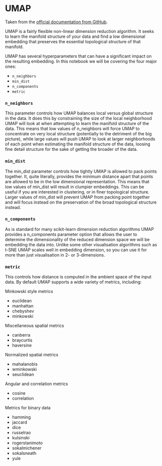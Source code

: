 # UMAP

Taken from the [official documentation from GitHub](https://github.com/lmcinnes/umap/blob/master/notebooks/UMAP%20usage%20and%20parameters.ipynb).

UMAP is a fairly flexible non-linear dimension reduction algorithm. It seeks to learn the manifold structure of your data and find a low dimensional embedding that preserves the essential topological structure of that manifold.

UMAP has several hyperparameters that can have a significant impact on the resulting embedding. In this notebook we will be covering the four major ones:

- `n_neighbors`
- `min_dist`
- `n_components`
- `metric`

### `n_neighbors`

This parameter controls how UMAP balances local versus global structure in the data. It does this by constraining the size of the local neighborhood UMAP will look at when attempting to learn the manifold structure of the data. This means that low values of n_neighbors will force UMAP to concentrate on very local structure (potentially to the detriment of the big picture), while large values will push UMAP to look at larger neighborhoods of each point when estimating the manifold structure of the data, loosing fine detail structure for the sake of getting the broader of the data.

### `min_dist`

The min_dist parameter controls how tightly UMAP is allowed to pack points together. It, quite literally, provides the minimum distance apart that points are allowed to be in the low dimensional representation. This means that low values of min_dist will result in clumpier embeddings. This can be useful if you are interested in clustering, or in finer topological structure. Larger values of min_dist will prevent UMAP from packing point together and will focus instead on the preservation of the broad topological structure instead.

### `n_components`

As is standard for many scikit-learn dimension reduction algorithms UMAP provides a n_components parameter option that allows the user to determine the dimensionality of the reduced dimension space we will be embedding the data into. Unlike some other visualisation algorithms such as t-SNE UMAP scales well in embedding dimension, so you can use it for more than just visualisation in 2- or 3-dimensions.


### `metric`
This controls how distance is computed in the ambient space of the input data. By default UMAP supports a wide variety of metrics, including:

Minkowski style metrics

- euclidean
- manhattan
- chebyshev
- minkowski

Miscellaneous spatial metrics

- canberra
- braycurtis
- haversine

Normalized spatial metrics

- mahalanobis
- wminkowski
- seuclidean

Angular and correlation metrics

- cosine
- correlation

Metrics for binary data

- hamming
- jaccard
- dice
- russelrao
- kulsinski
- rogerstanimoto
- sokalmichener
- sokalsneath
- yule